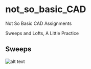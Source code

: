  # not_so_basic_CAD

Not So Basic CAD Assignments

Sweeps and Lofts, A Little Practice

## Sweeps

![alt text](sweeps_engineeringnotebook.JPEG)

